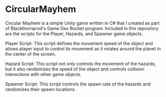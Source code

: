 # CircularMayhem
Circular Mayhem is a simple Unity game written in C# that I created as part of Blackthornprod's Game Dev Rocket program.
Included in this repository are the scripts for the Player, Hazards, and Spawner game objects.

Player Script: This script defines the movement speed of the object and allows player input to control its movement as it rotates around the planet in the center of the screen.

Hazard Script: This script not only controls the movement of the hazards, but it also randomizes the speed of the object and controls collision interactions with other game objects.

Spawner Script: This script controls the spawn rate of the hazards and randomizes their spawn locations.
